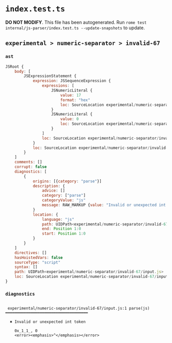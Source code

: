 # `index.test.ts`

**DO NOT MODIFY**. This file has been autogenerated. Run `rome test internal/js-parser/index.test.ts --update-snapshots` to update.

## `experimental > numeric-separator > invalid-67`

### `ast`

```javascript
JSRoot {
	body: [
		JSExpressionStatement {
			expression: JSSequenceExpression {
				expressions: [
					JSNumericLiteral {
						value: 17
						format: "hex"
						loc: SourceLocation experimental/numeric-separator/invalid-67/input.js 1:0-1:7
					}
					JSNumericLiteral {
						value: 0
						loc: SourceLocation experimental/numeric-separator/invalid-67/input.js 1:9-1:10
					}
				]
				loc: SourceLocation experimental/numeric-separator/invalid-67/input.js 1:0-1:10
			}
			loc: SourceLocation experimental/numeric-separator/invalid-67/input.js 1:0-1:10
		}
	]
	comments: []
	corrupt: false
	diagnostics: [
		{
			origins: [{category: "parse"}]
			description: {
				advice: []
				category: ["parse"]
				categoryValue: "js"
				message: RAW_MARKUP {value: "Invalid or unexpected int token"}
			}
			location: {
				language: "js"
				path: UIDPath<experimental/numeric-separator/invalid-67/input.js>
				end: Position 1:0
				start: Position 1:0
			}
		}
	]
	directives: []
	hasHoistedVars: false
	sourceType: "script"
	syntax: []
	path: UIDPath<experimental/numeric-separator/invalid-67/input.js>
	loc: SourceLocation experimental/numeric-separator/invalid-67/input.js 1:0-2:0
}
```

### `diagnostics`

```

 experimental/numeric-separator/invalid-67/input.js:1 parse(js) ━━━━━━━━━━━━━━━━━━━━━━━━━━━━━━━━━━━━

  ✖ Invalid or unexpected int token

    0x_1_1_, 0
    <error><emphasis>^</emphasis></error>


```
